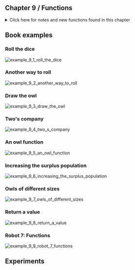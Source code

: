 ## Chapter 9 / Functions

<details>
<summary markdown="span">Click here for notes and new functions found in this chapter</summary>

- This chapter shows how to write new functions to extend the capabilities of Processing beyond its built-in features.
- Focus on the higher-level goal (such as drawing a tree), and not the details of the implementation (the line() commands that define the tree shape). Once a function is defined, the code inside the function need not be repeated again.
- Parameters are an important part of functions, because they provide flexibility. For instance, the parameters to the line() function make it pos- sible to draw a line from any pixel on screen to any other pixel. Without the parameters, the function would be able to draw a line only from one fixed point to another.
- Each parameter is a variable that gets created each time the function runs. Each value is passed into the function and then wherever the variable name appears within the function, it’s replaced with the incoming value.
- It’s possible to keep adding more and more parameters to the function to change different aspects of how the owl is drawn. Values could be passed in to change the owl’s color, rotation, scale, or the diameter of its eyes.
- Return values: Functions can make a calculation and then return a value to the main program. A function that returns a value is also frequently used as a parameter to another function. To make a function that returns a value, specify the data to be passed back with the keyword return.

</details>



## Book examples




### Roll the dice
![example_9_1_roll_the_dice]()

### Another way to roll
![example_9_2_another_way_to_roll]()

### Draw the owl
![example_9_3_draw_the_owl]()

### Two's company
![example_9_4_two_s_company]()

### An owl function
![example_9_5_an_owl_function]()

### Increasing the surplus population
![example_9_6_increasing_the_surplus_population]()

### Owls of different sizes
![example_9_7_owls_of_different_sizes]()

### Return a value
![example_9_8_return_a_value]()

### Robot 7: Functions
![example_9_9_robot_7_functions]()



## Experiments